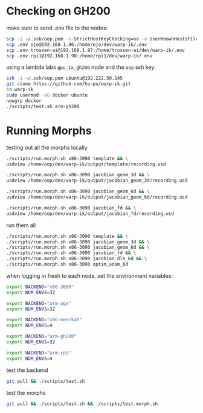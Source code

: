 # Checking on GH200

make sure to send .env file to the nodes:

```bash
scp -i ~/.ssh/oop.pem -o StrictHostKeyChecking=no -o UserKnownHostsFile=/dev/null .env ubuntu@192.222.50.145:/home/ubuntu/warp-ik/.env
scp .env ojo@192.168.1.96:/home/ojo/dev/warp-ik/.env
scp .env trossen-ai@192.168.1.97:/home/trossen-ai/dev/warp-ik/.env
scp .env rpi1@192.168.1.98:/home/rpi1/dev/warp-ik/.env
```

using a lambda labs `gpu_1x_gh200` node and the `oop` ssh key:

```bash
ssh -i ~/.ssh/oop.pem ubuntu@192.222.50.145
git clone https://github.com/hu-po/warp-ik.git
cd warp-ik
sudo usermod -aG docker ubuntu
newgrp docker
./scripts/test.sh arm-gh200
```

# Running Morphs

testing out all the morphs locally

```bash
./scripts/run.morph.sh x86-3090 template && \
usdview /home/oop/dev/warp-ik/output/template/recording.usd
```

```bash
./scripts/run.morph.sh x86-3090 jacobian_geom_3d && \
usdview /home/oop/dev/warp-ik/output/jacobian_geom_3d/recording.usd
```

```bash
./scripts/run.morph.sh x86-3090 jacobian_geom_6d && \
usdview /home/oop/dev/warp-ik/output/jacobian_geom_6d/recording.usd
```

```bash
./scripts/run.morph.sh x86-3090 jacobian_fd && \
usdview /home/oop/dev/warp-ik/output/jacobian_fd/recording.usd
```

run them all

```bash
./scripts/run.morph.sh x86-3090 template && \
./scripts/run.morph.sh x86-3090 jacobian_geom_3d && \
./scripts/run.morph.sh x86-3090 jacobian_geom_6d && \
./scripts/run.morph.sh x86-3090 jacobian_fd && \
./scripts/run.morph.sh x86-3090 jacobian_dls_6d && \
./scripts/run.morph.sh x86-3090 optim_adam_6d
```

when logging in fresh to each node, set the environment variables:

```bash
export BACKEND="x86-3090"
export NUM_ENVS=32

export BACKEND="arm-agx"
export NUM_ENVS=32

export BACKEND="x86-meerkat"
export NUM_ENVS=4

export BACKEND="arm-gh200"
export NUM_ENVS=32

export BACKEND="arm-rpi"
export NUM_ENVS=4
```

test the backend

```bash
git pull && ./scripts/test.sh
```

test the morphs

```bash
git pull && ./scripts/test.sh && ./scripts/test.morph.sh
```

